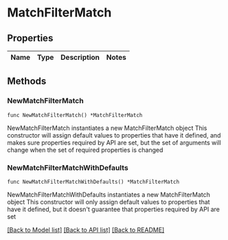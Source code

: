 # MatchFilterMatch

## Properties

Name | Type | Description | Notes
------------ | ------------- | ------------- | -------------

## Methods

### NewMatchFilterMatch

`func NewMatchFilterMatch() *MatchFilterMatch`

NewMatchFilterMatch instantiates a new MatchFilterMatch object
This constructor will assign default values to properties that have it defined,
and makes sure properties required by API are set, but the set of arguments
will change when the set of required properties is changed

### NewMatchFilterMatchWithDefaults

`func NewMatchFilterMatchWithDefaults() *MatchFilterMatch`

NewMatchFilterMatchWithDefaults instantiates a new MatchFilterMatch object
This constructor will only assign default values to properties that have it defined,
but it doesn't guarantee that properties required by API are set


[[Back to Model list]](../README.md#documentation-for-models) [[Back to API list]](../README.md#documentation-for-api-endpoints) [[Back to README]](../README.md)


